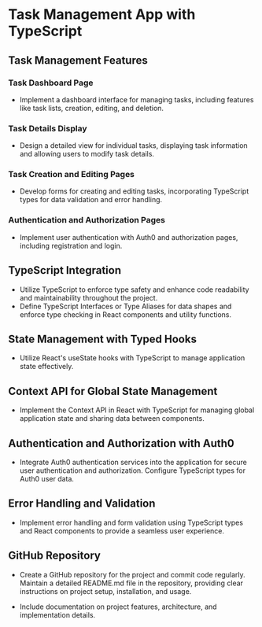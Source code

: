 # Task Management App with TypeScript

## Task Management Features

### Task Dashboard Page

- Implement a dashboard interface for managing tasks, including features like task lists, creation, editing, and deletion.

### Task Details Display

- Design a detailed view for individual tasks, displaying task information and allowing users to modify task details.

### Task Creation and Editing Pages

- Develop forms for creating and editing tasks, incorporating TypeScript types for data validation and error handling.

### Authentication and Authorization Pages

- Implement user authentication with Auth0 and authorization pages, including registration and login.

## TypeScript Integration

- Utilize TypeScript to enforce type safety and enhance code readability and maintainability throughout the project.
- Define TypeScript Interfaces or Type Aliases for data shapes and enforce type checking in React components and utility functions.

## State Management with Typed Hooks

- Utilize React's useState hooks with TypeScript to manage application state effectively.

## Context API for Global State Management

- Implement the Context API in React with TypeScript for managing global application state and sharing data between components.

## Authentication and Authorization with Auth0

- Integrate Auth0 authentication services into the application for secure user authentication and authorization.
Configure TypeScript types for Auth0 user data.

## Error Handling and Validation

- Implement error handling and form validation using TypeScript types and React components to provide a seamless user experience.

## GitHub Repository

- Create a GitHub repository for the project and commit code regularly.
Maintain a detailed README.md file in the repository, providing clear instructions on project setup, installation, and usage.

- Include documentation on project features, architecture, and implementation details.
